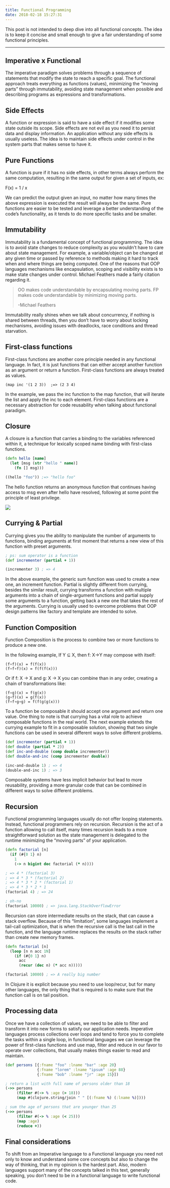 ```yaml
---
title: Functional Programming
date: 2018-02-18 15:27:31
---
```


This post is not intended to deep dive into all functional concepts. The idea is to keep it concise and small enough to give a fair understanding of some functional principles.

---

## Imperative x Functional

The imperative paradigm solves problems through a sequence of statements that modify the state to reach a specific goal. The functional approach treats everything as functions (values), minimizing the “moving parts” through immutability, avoiding state management when possible and describing programs as expressions and transformations.

## Side Effects

A function or expression is said to have a side effect if it modifies some state outside its scope.
Side effects are not evil as you need it to persist data and display information. An application without any side effects is usually useless.
The idea is to maintain side effects under control in the system parts that makes sense to have it.

## Pure Functions

A function is pure if it has no side effects, in other terms always perform the same computation, resulting in the same output for given a set of inputs, ex:

F(x) = 1 / x

We can predict the output given an input, no matter how many times the above expression is executed the result will always be the same.
Pure functions are easier to be tested and leverage a better understanding of the code’s functionality, as it tends to do more specific tasks and be smaller.

## Immutability

Immutability is a fundamental concept of functional programming. The idea is to avoid state changes to reduce complexity as you wouldn’t have to care about state management. For example, a variable/object can be changed at any given time or passed by reference to methods making it hard to track when and where things are being computed.
One of the reasons that OOP languages mechanisms like encapsulation, scoping and visibility exists is to make state changes under control. Michael Feathers made a fairly citation regarding it.

> OO makes code understandable by encapsulating moving parts.  FP makes code understandable by minimizing moving parts.
>
>-Michael Feathers

Immutability really shines when we talk about concurrency, if nothing is shared between threads, then you don’t have to worry about locking mechanisms, avoiding issues with deadlocks, race conditions and thread starvation.

## First-class functions

First-class functions are another core principle needed in any functional language. In fact, it is just functions that can either accept another function as an argument or return a function. First-class functions are always treated as values.

`(map inc '(1 2 3))  ;=> (2 3 4)`

In the example, we pass the inc function to the map function, that will iterate the list and apply the inc to each element.
First-class functions are a necessary abstraction for code reusability when talking about functional paradigm.

## Closure

A closure is a function that carries a binding to the variables referenced within it, a technique for lexically scoped name binding with first-class functions.

```clojure
(defn hello [name]
  (let [msg (str "hello " name)]
    (fn [] msg)))

((hello "foo")) ;=> "hello foo"
```

The hello function returns an anonymous function that continues having access to msg even after hello have resolved, following at some point the principle of least privilege.

![](/images/posts/closure.png)

## Currying & Partial

Currying gives you the ability to manipulate the number of arguments to functions, binding arguments at first moment that returns a new view of this function with preset arguments.

```clojure
; ps: sum operator is a function
(def incrementer (partial + 1))

(incrementer 3) ; => 4
```

In the above example, the generic sum function was used to create a new one, an increment function. Partial is slightly different from currying, besides the similar result, currying transforms a function with multiple arguments into a chain of single-argument functions and partial supply some arguments to a function, getting back a new one that takes the rest of the arguments.
Currying is usually used to overcome problems that OOP design patterns like factory and template are intended to solve.

## Function Composition

Function Composition is the process to combine two or more functions to produce a new one.

In the following example, If Y ⊆ X, then f: X→Y may compose with itself:

```
(f∘f)(x) = f(f(x))
(f∘f∘f)(x) = f(f(f(x)))
```

Or if f: X → X and g: X → X you can combine than in any order, creating a chain of transformations like:

```
(f∘g)(x) = f(g(x))
(g∘f)(x) = g(f(x))
(f∘f∘g∘g) = f(f(g(g(x)))
```

To a function be composable it should accept one argument and return one value. One thing to note is that currying has a vital role to achieve composable functions in the real world.
The next example extends the currying example to fit in a composable solution, showing that two single functions can be used in several different ways to solve different problems.

```clojure
(def incrementer (partial + 1))
(def double (partial * 2))
(def inc-and-double (comp double incrementer))
(def double-and-inc (comp incrementer double))

(inc-and-double 1) ; => 4
(double-and-inc 1) ; => 3
```

Composable systems have less implicit behavior but lead to more reusability, providing a more granular code that can be combined in different ways to solve different problems.

## Recursion

Functional programming languages usually do not offer looping statements. Instead, functional programmers rely on recursion. Recursion is the act of a function allowing to call itself, many times recursion leads to a more straightforward solution as the state management is delegated to the runtime minimizing the “moving parts” of your application.

```clojure
(defn factorial [n]
  (if (#{0 1} n)
    1
    (-> n bigint dec factorial (* n))))

; => 4 * (factorial 3)
; => 4 * 3 * (factorial 2)
; => 4 * 3 * 2 * (factorial 1)
; => 4 * 3 * 2 * 1
(factorial 4) ; => 24

; oh-no
(factorial 10000) ; => java.lang.StackOverflowError
```

Recursion can store intermediate results on the stack, that can cause a stack overflow. Because of this “limitation”, some languages implement a tail-call optimization, that is when the recursive call is the last call in the function, and the language runtime replaces the results on the stack rather than create new memory frames.

```clojure
(defn factorial [n]
  (loop [n n acc 1N]
    (if (#{0 1} n)
      acc
      (recur (dec n) (* acc n)))))

(factorial 10000) ; => A really big number
```

In Clojure it is explicit because you need to use loop/recur, but for many other languages, the only thing that is required is to make sure that the function call is on tail position.

## Processing data

Once we have a collection of values, we need to be able to filter and transform it into new forms to satisfy our application needs. Imperative languages process collections over loops and tend to force you to complete the tasks within a single loop, in functional languages we can leverage the power of first-class functions and use map, filter and reduce in our favor to operate over collections, that usually makes things easier to read and maintain.

```clojure
(def persons [{:fname "foo" :lname "bar" :age 20}
              {:fname "lorem" :lname "ipsum" :age 88}
              {:fname "bob" :lname "jr" :age 15}])

; return a list with full name of persons older than 18
(->> persons
     (filter #(-> % :age (> 18)))
     (map #(clojure.string/join " " [(:fname %) (:lname %)])))

; sum the age of persons that are younger than 25
(->> persons
     (filter #(-> % :age (< 25)))
     (map :age)
     (reduce +))
```

## Final considerations

To shift from an Imperative language to a Functional language you need not only to know and understand some core concepts but also to change the way of thinking, that in my opinion is the hardest part.
Also, modern languages support many of the concepts talked in this text, generally speaking, you don’t need to be in a functional language to write functional code.
